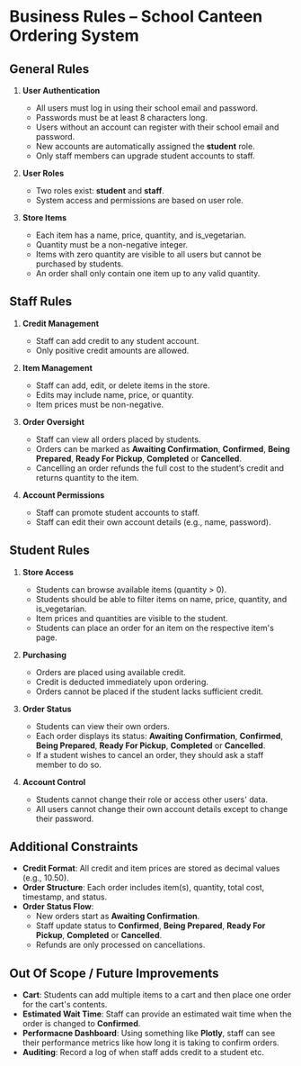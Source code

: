 # Business Rules – School Canteen Ordering System

## General Rules

1. **User Authentication**
   - All users must log in using their school email and password.
   - Passwords must be at least 8 characters long.
   - Users without an account can register with their school email and password.
   - New accounts are automatically assigned the **student** role.
   - Only staff members can upgrade student accounts to staff.

2. **User Roles**
   - Two roles exist: **student** and **staff**.
   - System access and permissions are based on user role.

3. **Store Items**
   - Each item has a name, price, quantity, and is_vegetarian.
   - Quantity must be a non-negative integer.
   - Items with zero quantity are visible to all users but cannot be purchased by students.
   - An order shall only contain one item up to any valid quantity.

## Staff Rules

1. **Credit Management**
   - Staff can add credit to any student account.
   - Only positive credit amounts are allowed.

2. **Item Management**
   - Staff can add, edit, or delete items in the store.
   - Edits may include name, price, or quantity.
   - Item prices must be non-negative.

3. **Order Oversight**
   - Staff can view all orders placed by students.
   - Orders can be marked as **Awaiting Confirmation**, **Confirmed**, **Being Prepared**, **Ready For Pickup**, **Completed** or **Cancelled**.
   - Cancelling an order refunds the full cost to the student’s credit and returns quantity to the item.

4. **Account Permissions**
   - Staff can promote student accounts to staff.
   - Staff can edit their own account details (e.g., name, password).

## Student Rules

1. **Store Access**
   - Students can browse available items (quantity > 0).
   - Students should be able to filter items on name, price, quantity, and is_vegetarian. 
   - Item prices and quantities are visible to the student.
   - Students can place an order for an item on the respective item's page.

2. **Purchasing**
   - Orders are placed using available credit.
   - Credit is deducted immediately upon ordering.
   - Orders cannot be placed if the student lacks sufficient credit.

3. **Order Status**
   - Students can view their own orders.
   - Each order displays its status: **Awaiting Confirmation**, **Confirmed**, **Being Prepared**, **Ready For Pickup**, **Completed** or **Cancelled**.
   - If a student wishes to cancel an order, they should ask a staff member to do so. 

4. **Account Control**
   - Students cannot change their role or access other users' data.
   - All users cannot change their own account details except to change their password.

## Additional Constraints

- **Credit Format**: All credit and item prices are stored as decimal values (e.g., 10.50).
- **Order Structure**: Each order includes item(s), quantity, total cost, timestamp, and status.
- **Order Status Flow**:
  - New orders start as **Awaiting Confirmation**.
  - Staff update status to **Confirmed**, **Being Prepared**, **Ready For Pickup**, **Completed** or **Cancelled**.
  - Refunds are only processed on cancellations.

## Out Of Scope / Future Improvements

- **Cart**: Students can add multiple items to a cart and then place one order for the cart's contents.
- **Estimated Wait Time**: Staff can provide an estimated wait time when the order is changed to **Confirmed**.
- **Performacne Dashboard**: Using something like **Plotly**, staff can see their performance metrics like how long it is taking to confirm orders.
- **Auditing**: Record a log of when staff adds credit to a student etc. 
